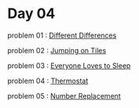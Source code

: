 # Day 04

problem 01 : [ Different Differences ](https://codeforces.com/contest/1772/problem/C)

problem 02 : [ Jumping on Tiles ](https://codeforces.com/contest/1729/problem/C)

problem 03 : [ Everyone Loves to Sleep ](https://codeforces.com/contest/1714/problem/A)

problem 04 : [ Thermostat ](https://codeforces.com/contest/1759/problem/C)

problem 05 : [ Number Replacement ](https://codeforces.com/contest/1744/problem/A)
